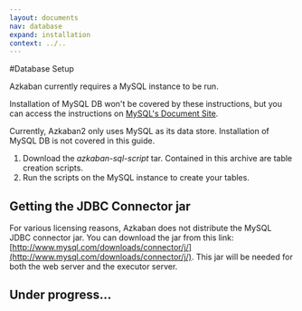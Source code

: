 ```yaml
---
layout: documents
nav: database
expand: installation
context: ../..
---
```

#Database Setup

Azkaban currently requires a MySQL instance to be run.

Installation of MySQL DB won't be covered by these instructions, but you can access the instructions on 
[MySQL's Document Site](http://dev.mysql.com/doc/index.html).


Currently, Azkaban2 only uses MySQL as its data store. Installation of MySQL DB is not covered in this guide. 
1. Download the _azkaban-sql-script_ tar. Contained in this archive are table creation scripts.
2. Run the scripts on the MySQL instance to create your tables.

## Getting the JDBC Connector jar
For various licensing reasons, Azkaban does not distribute the MySQL JDBC connector jar. You can download the jar from this link: [http://www.mysql.com/downloads/connector/j/](http://www.mysql.com/downloads/connector/j/). 
This jar will be needed for both the web server and the executor server.

## Under progress...